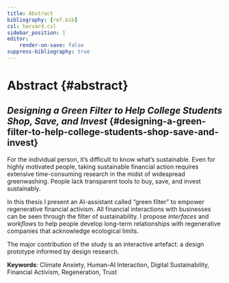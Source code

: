 ```yaml
---
title: Abstract
bibliography: [ref.bib]
csl: harvard.csl
sidebar_position: 1
editor:
    render-on-save: false
suppress-bibliography: true
---
```


# Abstract {#abstract}

## *Designing a Green Filter to Help College Students Shop, Save, and Invest* {#designing-a-green-filter-to-help-college-students-shop-save-and-invest}

For the individual person, it’s difficult to know what’s sustainable. Even for highly motivated people, taking sustainable financial action requires extensive time-consuming research in the midst of widespread greenwashing. People lack transparent tools to buy, save, and invest sustainably.

In this thesis I present an AI-assistant called “green filter” to empower regenerative financial activism. All financial interactions with businesses can be seen through the filter of sustainability. I propose *interfaces* and *workflows* to help people develop long-term relationships with regenerative companies that acknowledge ecological limits.

The major contribution of the study is an interactive artefact: a design prototype informed by design research.

**Keywords**: Climate Anxiety, Human-AI Interaction, Digital Sustainability, Financial Activism, Regeneration, Trust

